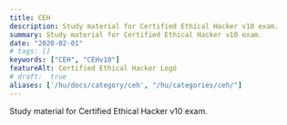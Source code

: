 ```yaml
---
title: CEH
description: Study material for Certified Ethical Hacker v10 exam.
summary: Study material for Certified Ethical Hacker v10 exam.
date: "2020-02-01"
# tags: []
keywords: ["CEH", "CEHv10"]
featureAlt: Certified Ethical Hacker Logó
# draft:  true
aliases: ['/hu/docs/category/ceh', "/hu/categories/ceh/"]
---
```


Study material for Certified Ethical Hacker v10 exam.